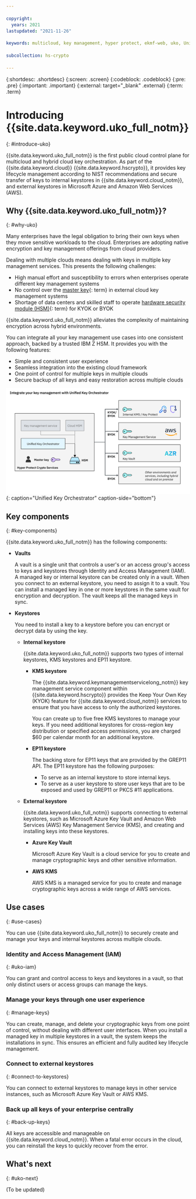 ```yaml
---

copyright:
  years: 2021
lastupdated: "2021-11-26"

keywords: multicloud, key management, hyper protect, ekmf-web, uko, Unified Key Orchestrator

subcollection: hs-crypto

---
```



{:shortdesc: .shortdesc}
{:screen: .screen}
{:codeblock: .codeblock}
{:pre: .pre}
{:important: .important}
{:external: target="_blank" .external}
{:term: .term}


# Introducing {{site.data.keyword.uko_full_notm}}
{: #introduce-uko}

{{site.data.keyword.uko_full_notm}} is the first public cloud control plane for multicloud and hybrid cloud key orchestration. As part of the {{site.data.keyword.cloud}} {{site.data.keyword.hscrypto}}, it provides key lifecycle management according to NIST recommendations and secure transfer of keys to internal keystores in {{site.data.keyword.cloud_notm}}, and external keystores in Microsoft Azure and Amazon Web Services (AWS).


## Why {{site.data.keyword.uko_full_notm}}?
{: #why-uko}

Many enterprises have the legal obligation to bring their own keys when they move sensitive workloads to the cloud. Enterprises are adopting native encryption and key management offerings from cloud providers.

Dealing with multiple clouds means dealing with keys in multiple key management services. This presents the following challenges:
- High manual effort and susceptibility to errors when enterprises operate different key management systems
- No control over the [master key](#x2908413){: term} in external cloud key management systems
- Shortage of data centers and skilled staff to operate [hardware security module (HSM)](#x6704988){: term} for KYOK or BYOK


{{site.data.keyword.uko_full_notm}} alleviates the complexity of maintaining encryption across hybrid environments. 

You can integrate all your key management use cases into one consistent approach, backed by a trusted IBM Z HSM. It provides you with the following features:
- Simple and consistent user experience
- Seamless integration into the existing cloud framework
- One point of control for multiple keys in multiple clouds 
- Secure backup of all keys and easy restoration across multiple clouds


![Unified Key Orchestrator](/images/unified-key-orchestrator.svg "Unified Key Orchestrator"){: caption="Unified Key Orchestrator"  caption-side="bottom"}


## Key components
{: #key-components}

{{site.data.keyword.uko_full_notm}} has the following components:

- **Vaults**

    A vault is a single unit that controls a user's or an access group's access to keys and keystores through Identity and Access Management (IAM). A managed key or internal keystore can be created only in a vault. When you connect to an external keystore, you need to assign it to a vault. You can install a managed key in one or more keystores in the same vault for encryption and decryption. The vault keeps all the managed keys in sync.

- **Keystores**

    You need to install a key to a keystore before you can encrypt or decrypt data by using the key.
    
    - **Internal keystore**

        {{site.data.keyword.uko_full_notm}} supports two types of internal keystores, KMS keystores and EP11 keystore.

        - **KMS keystore**

            The {{site.data.keyword.keymanagementservicelong_notm}} key management service component within {{site.data.keyword.hscrypto}} provides the Keep Your Own Key (KYOK) feature for {{site.data.keyword.cloud_notm}} services to ensure that you have access to only the authorized keystores. 

            You can create up to five free KMS keystores to manage your keys. If you need additional keystores for cross-region key distribution or specified access permissions, you are charged $60 per calendar month for an additional keystore. 

        - **EP11 keystore**

            The backing store for EP11 keys that are provided by the GREP11 API. The EP11 keystore has the following purposes:

            - To serve as an internal keystore to store internal keys.
            - To serve as a user keystore to store user keys that are to be exposed and used by GREP11 or PKCS #11 applications.

    - **External keystore**  

        {{site.data.keyword.uko_full_notm}} supports connecting to external keystores, such as Microsoft Azure Key Vault and Amazon Web Services (AWS) Key Management Service (KMS), and creating and installing keys into these keystores.

        - **Azure Key Vault**   

            Microsoft Azure Key Vault is a cloud service for you to create and manage cryptographic keys and other sensitive information.

        - **AWS KMS**
        
            AWS KMS is a managed service for you to create and manage cryptographic keys across a wide range of AWS services.
        

## Use cases
{: #use-cases}

You can use {{site.data.keyword.uko_full_notm}} to securely create and manage your keys and internal keystores across multiple clouds.


### Identity and Access Management (IAM)
{: #uko-iam}

You can grant and control access to keys and keystores in a vault, so that only distinct users or access groups can manage the keys.


### Manage your keys through one user experience
{: #manage-keys}

You can create, manage, and delete your cryptographic keys from one point of control, without dealing with different user interfaces. When you install a managed key in multiple keystores in a vault, the system keeps the installations in sync. This ensures an efficient and fully audited key lifecycle management.


### Connect to external keystores
{: #connect-to-keystores}

You can connect to external keystores to manage keys in other service instances, such as Microsoft Azure Key Vault or AWS KMS.


### Back up all keys of your enterprise centrally
{: #back-up-keys}

All keys are accessible and manageable on {{site.data.keyword.cloud_notm}}. When a fatal error occurs in the cloud, you can reinstall the keys to quickly recover from the error.



## What's next
{: #uko-next}



(To be updated)





